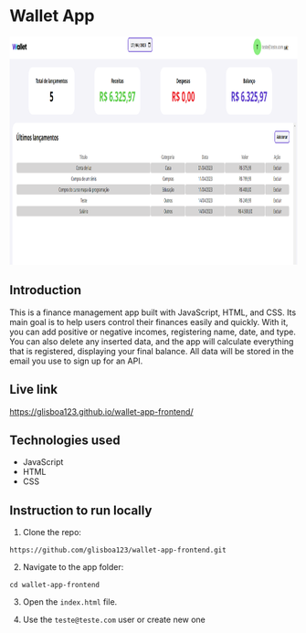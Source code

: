 # Wallet App

<img src="https://github.com/glisboa123/wallet-app-frontend/blob/main/src/img/preview.png" alt="Wallet App Preview" height="400" width="900">

## Introduction

This is a finance management app built with JavaScript, HTML, and CSS. Its main goal is to help users control their finances easily and quickly. With it, you can add positive or negative incomes, registering name, date, and type. You can also delete any inserted data, and the app will calculate everything that is registered, displaying your final balance. All data will be stored in the email you use to sign up for an API.

## Live link

https://glisboa123.github.io/wallet-app-frontend/

## Technologies used

- JavaScript
- HTML
- CSS

## Instruction to run locally

1. Clone the repo:

```
https://github.com/glisboa123/wallet-app-frontend.git
```

2. Navigate to the app folder:

```
cd wallet-app-frontend
```

3. Open the `index.html` file.

4. Use the `teste@teste.com` user or create new one
